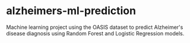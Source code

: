 # alzheimers-ml-prediction
Machine learning project using the OASIS dataset to predict Alzheimer's disease diagnosis using Random Forest and Logistic Regression models.
